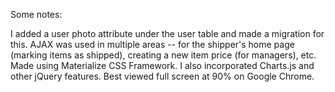 Some notes: 

I added a user photo attribute under the user table and made a migration for this. AJAX was used in multiple areas -- for the shipper's home page (marking items as shipped), creating a new item price (for managers), etc. Made using Materialize CSS Framework. I also incorporated Charts.js and other jQuery features. Best viewed full screen at 90% on Google Chrome. 